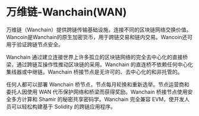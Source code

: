 # 万维链-Wanchain(WAN)

万维链（Wanchain）提供跨链传输基础设施，连接不同的区块链网络交换价值。Wancoin是Wanchain的原生加密货币，用于跨链交易和链内交易。Wancoin还可用于验证跨链节点安全。

Wanchain 通过建立连接世界上许多孤立的区块链网络的完全去中心化的直接桥梁，通过跨链互操作性推动区块链的采用。Wanchain 的直连桥不依赖任何中心化集线器或中继链。Wanchain 桥接节点是无许可的、去中心化的和非托管的。

任何人都可以部署 Wanchain 桥节点，节点每月轮换和重新选举。节点运营商和委托人因使用 WAN 代币保护网络和桥梁而获得奖励。Wanchain 桥接节点使用安全多方计算和 Shamir 的秘密共享密码学。Wanchain 完全兼容 EVM，使开发人员可以轻松构建基于 Solidity 的跨链应用程序。
